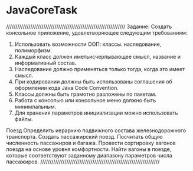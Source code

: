 # JavaCoreTask

////////////////////////////////////////////////////////////////
Задание:
Создать консольное приложение, удовлетворяющее следующим требованиям:
1. Использовать возможности ООП: классы. наследование, полиморфизм.
2. Каждый класс должен иметьисчерпывающее смысл, название и информативный состав.
3. Наследование должно применяться только тогда, когда это имеет смысл.
4. При кодировании должны быть использованы соглашения об оформлении кода Java Code Convention.
5. Классы должны быть грамотно разложены по пакетам.
6. Работа с консолью или консольное меню должно быть минимлальным.
7. Для хранения параметров инициализации можно использовать файлы.

Поезд
Определить иерархию подвижного состава железнодорожного транспорта. Создать
пассажирский поезд. Посчитать общую численность пассажиров и багажа. Провести
сортировку вагонов поезда на основе уровня комфортности. Найти вагоны в поезде, которые
соответствуют заданному диапазону параметров числа пассажиров.
////////////////////////////////////////////////////////////////
